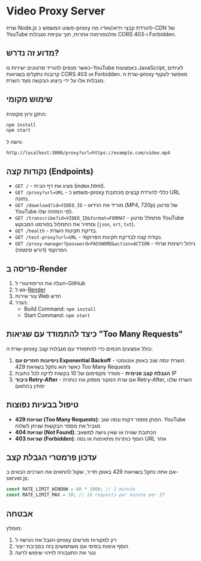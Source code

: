 # Video Proxy Server

שרת Node.js פשוט המשמש כ-proxy להורדת קבצי וידאו/אודיו מה-CDN של YouTube ופלטפורמות אחרות, תוך עקיפת מגבלות CORS ו-403 Forbidden.

## מדוע זה נדרש?

כאשר מנסים להוריד סרטונים ישירות מ-YouTube באמצעות JavaScript, לעיתים קרובות נתקלים בשגיאות CORS או 403 Forbidden. שרת ה-proxy מאפשר לעקוף מגבלות אלו על ידי ביצוע הבקשה מצד השרת.

## שימוש מקומי

התקן ורוץ מקומית:

```bash
npm install
npm start
```

גישה ל:

```
http://localhost:3000/proxy?url=https://example.com/video.mp4
```

## נקודות קצה (Endpoints)

*   `GET /` - מציג את דף הבית (index.html).
*   `GET /proxy?url=URL` - משמש כ-proxy כללי להורדת קבצים מכתובת URL נתונה.
*   `GET /download?id=VIDEO_ID` - מוריד את הוידאו (MP4, 720p) של סרטון YouTube לפי המזהה שלו.
*   `GET /transcribe?id=VIDEO_ID&format=FORMAT` - מתמלל סרטון YouTube ומחזיר את התמלול בפורמט המבוקש (`json`, `srt`, `txt`).
*   `GET /health` - בדיקת תקינות השרת.
*   `GET /test-proxy?url=URL` - נקודת קצה לבדיקת תקינות הפרוקסי.
*   `GET /proxy-manager?password=PASSWORD&action=ACTION` - ניהול רשימת שרתי הפרוקסי (דורש סיסמה).

## פריסה ב-Render

1. העלה את הריפוזיטורי ל-GitHub
2. גש ל-[Render](https://render.com)
3. צור שירות Web חדש
4. הגדר:
   - Build Command: `npm install`
   - Start Command: `npm start`

## כיצד להתמודד עם שגיאות "Too Many Requests"

שרת ה-proxy כולל אמצעים חכמים כדי להתמודד עם מגבלות קצב:

1. **ניסיונות חוזרים עם Exponential Backoff** - השרת ינסה שוב באופן אוטומטי כאשר הוא נתקל בשגיאת 429 Too Many Requests
2. **הגבלת קצב פנימית** - מוגדר מקסימום של 10 בקשות לדקה לכל כתובת IP
3. **כיבוד Retry-After** - אם שרת המקור מספק את כותרת Retry-After, השרת שלנו ימתין בהתאם

## טיפול בבעיות נפוצות

- **שגיאת 429 (Too Many Requests)**: המתן מספר דקות ונסה שוב. YouTube מגביל את מספר הבקשות שניתן לשלוח
- **שגיאת 404 (Not Found)**: הכתובת שגויה או שאין גישה למשאב
- **שגיאת 403 (Forbidden)**: הוסף כותרות מתאימות או נסה URL אחר

## עדכון פרמטרי הגבלת קצב

אם אתה נתקל בשגיאות 429 באופן תדיר, שקול להתאים את הערכים הבאים ב-server.js:

```javascript
const RATE_LIMIT_WINDOW = 60 * 1000; // 1 minute
const RATE_LIMIT_MAX = 10; // 10 requests per minute per IP
```

## אבטחה

מומלץ:
1. הגבל את הגישה ל-proxy רק למקורות מורשים
2. הוסף אימות בסיסי אם משתמשים בזה בסביבת ייצור
3. נטר את התעבורה לזיהוי שימוש לרעה
